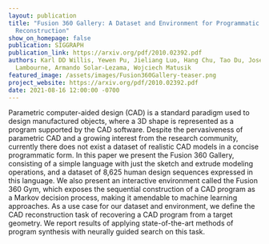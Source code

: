 ```yaml
---
layout: publication
title: "Fusion 360 Gallery: A Dataset and Environment for Programmatic CAD
  Reconstruction"
show_on_homepage: false
publication: SIGGRAPH
publication_link: https://arxiv.org/pdf/2010.02392.pdf
authors: Karl DD Willis, Yewen Pu, Jieliang Luo, Hang Chu, Tao Du, Joseph G
  Lambourne, Armando Solar-Lezama, Wojciech Matusik
featured_image: /assets/images/Fusion360Gallery-teaser.png
project_website: https://arxiv.org/pdf/2010.02392.pdf
date: 2021-08-16 12:00:00 -0700
---
```

Parametric computer-aided design (CAD) is a standard paradigm used to design manufactured objects, where a 3D shape is represented as a program supported by the CAD software. Despite the pervasiveness of parametric CAD and a growing interest from the research community, currently there does not exist a dataset of realistic CAD models in a concise programmatic form. In this paper we present the Fusion 360 Gallery, consisting of a simple language with just the sketch and extrude modeling operations, and a dataset of 8,625 human design sequences expressed in this language. We also present an interactive environment called the Fusion 360 Gym, which exposes the sequential construction of a CAD program as a Markov decision process, making it amendable to machine learning approaches. As a use case for our dataset and environment, we define the CAD reconstruction task of recovering a CAD program from a target geometry. We report results of applying state-of-the-art methods of program synthesis with neurally guided search on this task.